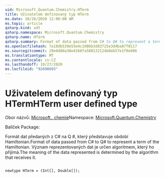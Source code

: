 ```yaml
---
uid: Microsoft.Quantum.Chemistry.HTerm
title: Uživatelem definovaný typ HTerm
ms.date: 10/26/2020 12:00:00 AM
ms.topic: article
qsharp.kind: udt
qsharp.namespace: Microsoft.Quantum.Chemistry
qsharp.name: HTerm
qsharp.summary: Format of data passed from C# to Q# to represent a term of the Hamiltonian. The meaning of the data represented is determined by the algorithm that receives it.
ms.openlocfilehash: 7a18db539e55e4c1086b3d83725e3d4ba87f0117
ms.sourcegitcommit: 29e0d88a30e4166fa580132124b0eb57e1f0e986
ms.translationtype: MT
ms.contentlocale: cs-CZ
ms.lasthandoff: 10/27/2020
ms.locfileid: "92698693"
---
```

# <a name="hterm-user-defined-type"></a><span data-ttu-id="86693-102">Uživatelem definovaný typ HTerm</span><span class="sxs-lookup"><span data-stu-id="86693-102">HTerm user defined type</span></span>

<span data-ttu-id="86693-103">Obor názvů: [Microsoft.. chemie](xref:Microsoft.Quantum.Chemistry)</span><span class="sxs-lookup"><span data-stu-id="86693-103">Namespace: [Microsoft.Quantum.Chemistry](xref:Microsoft.Quantum.Chemistry)</span></span>

<span data-ttu-id="86693-104">Balíček [](https://nuget.org/packages/)</span><span class="sxs-lookup"><span data-stu-id="86693-104">Package: [](https://nuget.org/packages/)</span></span>


<span data-ttu-id="86693-105">Formát dat předaných z C# na Q #, který představuje období Hamiltonian.</span><span class="sxs-lookup"><span data-stu-id="86693-105">Format of data passed from C# to Q# to represent a term of the Hamiltonian.</span></span>
<span data-ttu-id="86693-106">Význam reprezentovaných dat je určen algoritmem, který ho přijímá.</span><span class="sxs-lookup"><span data-stu-id="86693-106">The meaning of the data represented is determined by the algorithm that receives it.</span></span>

```qsharp

newtype HTerm = (Int[], Double[]);
```


